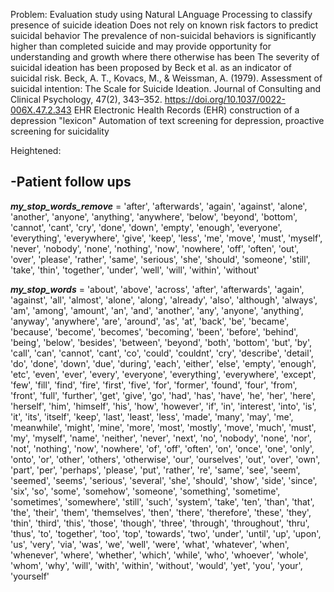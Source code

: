 Problem:
Evaluation study using Natural LAnguage Processing to classify presence of suicide ideation
Does not rely on known risk factors to predict suicidal behavior
The prevalence of non-suicidal behaviors is significantly higher than completed suicide and may provide opportunity for understanding and growth where there otherwise has been 
The severity of suicidal ideation has been proposed by Beck et al. as an indicator of suicidal risk.
Beck, A. T., Kovacs, M., & Weissman, A. (1979). Assessment of suicidal intention: The Scale for Suicide Ideation. Journal of Consulting and Clinical Psychology, 47(2), 343–352. https://doi.org/10.1037/0022-006X.47.2.343
EHR Electronic Health Records (EHR)
construction of a depression "lexicon"
Automation of text screening for depression, proactive screening for suicidality

Heightened:

-Patient follow ups
-
***my_stop_words_remove*** = 
'after',
 'afterwards',
 'again',
 'against',
 'alone',
 'another',
 'anyone',
 'anything',
 'anywhere',
 'below',
 'beyond',
 'bottom',
 'cannot',
 'cant',
 'cry',
 'done',
 'down',
 'empty',
 'enough',
 'everyone',
 'everything',
 'everywhere',
 'give',
 'keep',
 'less',
 'me',
 'move',
 'must',
 'myself',
 'never',
 'nobody',
 'none',
 'nothing',
 'now',
 'nowhere',
 'off',
 'often',
 'out',
 'over',
 'please',
 'rather',
 'same',
 'serious',
 'she',
 'should',
 'someone',
 'still',
 'take',
 'thin',
 'together',
 'under',
 'well',
 'will',
 'within',
 'without'
                      
 ***my_stop_words*** = 'about', 'above', 'across', 'after', 'afterwards', 'again', 'against', 'all', 'almost', 'alone', 'along', 'already', 'also', 'although', 'always', 'am', 'among', 'amount', 'an', 'and', 'another', 'any', 'anyone', 'anything', 'anyway', 'anywhere', 'are', 'around', 'as', 'at', 'back', 'be', 'became', 'because', 'become', 'becomes', 'becoming', 'been', 'before', 'behind', 'being', 'below', 'besides', 'between', 'beyond', 'both', 'bottom', 'but', 'by', 'call', 'can', 'cannot', 'cant', 'co', 'could', 'couldnt', 'cry', 'describe', 'detail', 'do', 'done', 'down', 'due', 'during', 'each', 'either', 'else', 'empty', 'enough', 'etc', 'even', 'ever', 'every', 'everyone', 'everything', 'everywhere', 'except', 'few', 'fill', 'find', 'fire', 'first', 'five', 'for', 'former', 'found', 'four', 'from', 'front', 'full', 'further', 'get', 'give', 'go', 'had', 'has', 'have', 'he', 'her', 'here', 'herself', 'him', 'himself', 'his', 'how', 'however', 'if', 'in', 'interest', 'into', 'is', 'it', 'its', 'itself', 'keep', 'last', 'least', 'less', 'made', 'many', 'may', 'me', 'meanwhile', 'might', 'mine', 'more', 'most', 'mostly', 'move', 'much', 'must', 'my', 'myself', 'name', 'neither', 'never', 'next', 'no', 'nobody', 'none', 'nor', 'not', 'nothing', 'now', 'nowhere', 'of', 'off', 'often', 'on', 'once', 'one', 'only', 'onto', 'or', 'other', 'others', 'otherwise', 'our', 'ourselves', 'out', 'over', 'own', 'part', 'per', 'perhaps', 'please', 'put', 'rather', 're', 'same', 'see', 'seem', 'seemed', 'seems', 'serious', 'several', 'she', 'should', 'show', 'side', 'since', 'six', 'so', 'some', 'somehow', 'someone', 'something', 'sometime', 'sometimes', 'somewhere', 'still', 'such', 'system', 'take', 'ten', 'than', 'that', 'the', 'their', 'them', 'themselves', 'then', 'there', 'therefore', 'these', 'they', 'thin', 'third', 'this', 'those', 'though', 'three', 'through', 'throughout', 'thru', 'thus', 'to', 'together', 'too', 'top', 'towards', 'two', 'under', 'until', 'up', 'upon', 'us', 'very', 'via', 'was', 'we', 'well', 'were', 'what', 'whatever', 'when', 'whenever', 'where', 'whether', 'which', 'while', 'who', 'whoever', 'whole', 'whom', 'why', 'will', 'with', 'within', 'without', 'would', 'yet', 'you', 'your', 'yourself'